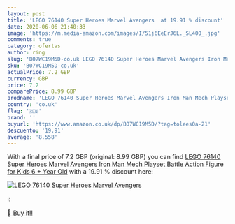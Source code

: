 ```yaml
---
layout: post
title: 'LEGO 76140 Super Heroes Marvel Avengers  at 19.91 % discount'
date: 2020-06-06 21:40:33
image: 'https://m.media-amazon.com/images/I/51j6EeErJ6L._SL400_.jpg'
comments: true
category: ofertas
author: ring
slug: 'B07WC19M5D-co.uk LEGO 76140 Super Heroes Marvel Avengers Iron Man Mech...'
sku: 'B07WC19M5D-co.uk'
actualPrice: 7.2 GBP
currency: GBP
price: 7.2
comparePrice: 8.99 GBP
prodname: 'LEGO 76140 Super Heroes Marvel Avengers Iron Man Mech Playset  Battle Action Figure for Kids 6 + Year Old'
country: 'co.uk'
flag: '🇬🇧'
brand: ''
buyurl: 'https://www.amazon.co.uk/dp/B07WC19M5D/?tag=tolees0a-21'
descuento: '19.91'
average: '8.558'
---
```


With a final price of 7.2 GBP (original: 8.99 GBP) you can find [LEGO 76140 Super Heroes Marvel Avengers Iron Man Mech Playset  Battle Action Figure for Kids 6 + Year Old](https://www.amazon.co.uk/dp/B07WC19M5D/?tag=tolees0a-21) with a  19.91 % discount here:

[![LEGO 76140 Super Heroes Marvel Avengers ](https://m.media-amazon.com/images/I/51j6EeErJ6L._SL400_.jpg)](https://www.amazon.co.uk/dp/B07WC19M5D/?tag=tolees0a-21)

ℹ️:


[🛒 Buy it!!](https://www.amazon.co.uk/dp/B07WC19M5D/?tag=tolees0a-21)
